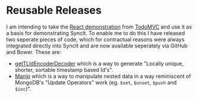 # Reusable Releases



I am intending to take the [React demonstration](http://todomvc.com/labs/architecture-examples/react/) from [TodoMVC](http://todomvc.com/) and use it as a basis for demonstrating SyncIt. To enable me to do this I have released two seperate pieces of code, which for contractual reasons were always integrated directly into SyncIt and are now available seperately via GitHub and Bower. These are:

- [getTLIdEncoderDecoder](https://github.com/forbesmyester/getTLIdEncoderDecoder) which is a way to generate "Locally unique, shorter, sortable timestamp based Id's".
- [Manip](https://github.com/forbesmyester/manip) which is a way to manipulate nested data in a way reminiscent of MongoDB's "Update Operators" work (eg. `$set`, `$unset`, `$push` and `$inc`)".

